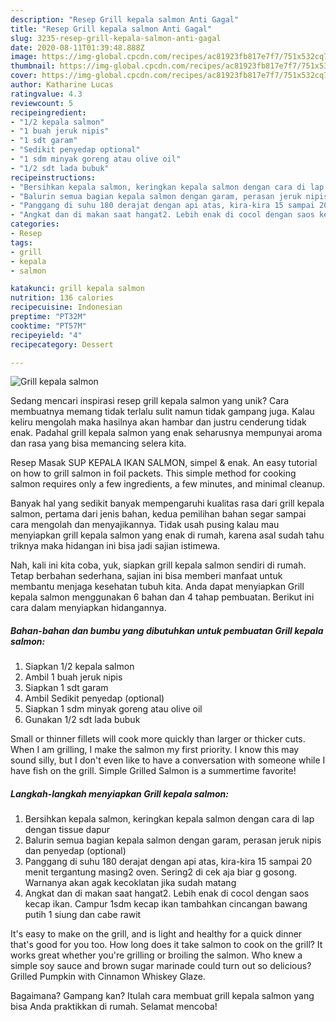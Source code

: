 ```yaml
---
description: "Resep Grill kepala salmon Anti Gagal"
title: "Resep Grill kepala salmon Anti Gagal"
slug: 3235-resep-grill-kepala-salmon-anti-gagal
date: 2020-08-11T01:39:48.888Z
image: https://img-global.cpcdn.com/recipes/ac81923fb817e7f7/751x532cq70/grill-kepala-salmon-foto-resep-utama.jpg
thumbnail: https://img-global.cpcdn.com/recipes/ac81923fb817e7f7/751x532cq70/grill-kepala-salmon-foto-resep-utama.jpg
cover: https://img-global.cpcdn.com/recipes/ac81923fb817e7f7/751x532cq70/grill-kepala-salmon-foto-resep-utama.jpg
author: Katharine Lucas
ratingvalue: 4.3
reviewcount: 5
recipeingredient:
- "1/2 kepala salmon"
- "1 buah jeruk nipis"
- "1 sdt garam"
- "Sedikit penyedap optional"
- "1 sdm minyak goreng atau olive oil"
- "1/2 sdt lada bubuk"
recipeinstructions:
- "Bersihkan kepala salmon, keringkan kepala salmon dengan cara di lap dengan tissue dapur"
- "Balurin semua bagian kepala salmon dengan garam, perasan jeruk nipis dan penyedap (optional)"
- "Panggang di suhu 180 derajat dengan api atas, kira-kira 15 sampai 20 menit tergantung masing2 oven. Sering2 di cek aja biar g gosong. Warnanya akan agak kecoklatan jika sudah matang"
- "Angkat dan di makan saat hangat2. Lebih enak di cocol dengan saos kecap ikan. Campur 1sdm kecap ikan tambahkan cincangan bawang putih 1 siung dan cabe rawit"
categories:
- Resep
tags:
- grill
- kepala
- salmon

katakunci: grill kepala salmon 
nutrition: 136 calories
recipecuisine: Indonesian
preptime: "PT32M"
cooktime: "PT57M"
recipeyield: "4"
recipecategory: Dessert

---
```



![Grill kepala salmon](https://img-global.cpcdn.com/recipes/ac81923fb817e7f7/751x532cq70/grill-kepala-salmon-foto-resep-utama.jpg)

Sedang mencari inspirasi resep grill kepala salmon yang unik? Cara membuatnya memang tidak terlalu sulit namun tidak gampang juga. Kalau keliru mengolah maka hasilnya akan hambar dan justru cenderung tidak enak. Padahal grill kepala salmon yang enak seharusnya mempunyai aroma dan rasa yang bisa memancing selera kita.

Resep Masak SUP KEPALA IKAN SALMON, simpel &amp; enak. An easy tutorial on how to grill salmon in foil packets. This simple method for cooking salmon requires only a few ingredients, a few minutes, and minimal cleanup.

Banyak hal yang sedikit banyak mempengaruhi kualitas rasa dari grill kepala salmon, pertama dari jenis bahan, kedua pemilihan bahan segar sampai cara mengolah dan menyajikannya. Tidak usah pusing kalau mau menyiapkan grill kepala salmon yang enak di rumah, karena asal sudah tahu triknya maka hidangan ini bisa jadi sajian istimewa.


Nah, kali ini kita coba, yuk, siapkan grill kepala salmon sendiri di rumah. Tetap berbahan sederhana, sajian ini bisa memberi manfaat untuk membantu menjaga kesehatan tubuh kita. Anda dapat menyiapkan Grill kepala salmon menggunakan 6 bahan dan 4 tahap pembuatan. Berikut ini cara dalam menyiapkan hidangannya.

<!--inarticleads1-->

##### Bahan-bahan dan bumbu yang dibutuhkan untuk pembuatan Grill kepala salmon:

1. Siapkan 1/2 kepala salmon
1. Ambil 1 buah jeruk nipis
1. Siapkan 1 sdt garam
1. Ambil Sedikit penyedap (optional)
1. Siapkan 1 sdm minyak goreng atau olive oil
1. Gunakan 1/2 sdt lada bubuk


Small or thinner fillets will cook more quickly than larger or thicker cuts. When I am grilling, I make the salmon my first priority. I know this may sound silly, but I don&#39;t even like to have a conversation with someone while I have fish on the grill. Simple Grilled Salmon is a summertime favorite! 

<!--inarticleads2-->

##### Langkah-langkah menyiapkan Grill kepala salmon:

1. Bersihkan kepala salmon, keringkan kepala salmon dengan cara di lap dengan tissue dapur
1. Balurin semua bagian kepala salmon dengan garam, perasan jeruk nipis dan penyedap (optional)
1. Panggang di suhu 180 derajat dengan api atas, kira-kira 15 sampai 20 menit tergantung masing2 oven. Sering2 di cek aja biar g gosong. Warnanya akan agak kecoklatan jika sudah matang
1. Angkat dan di makan saat hangat2. Lebih enak di cocol dengan saos kecap ikan. Campur 1sdm kecap ikan tambahkan cincangan bawang putih 1 siung dan cabe rawit


It&#39;s easy to make on the grill, and is light and healthy for a quick dinner that&#39;s good for you too. How long does it take salmon to cook on the grill? It works great whether you&#39;re grilling or broiling the salmon. Who knew a simple soy sauce and brown sugar marinade could turn out so delicious? Grilled Pumpkin with Cinnamon Whiskey Glaze. 

Bagaimana? Gampang kan? Itulah cara membuat grill kepala salmon yang bisa Anda praktikkan di rumah. Selamat mencoba!
